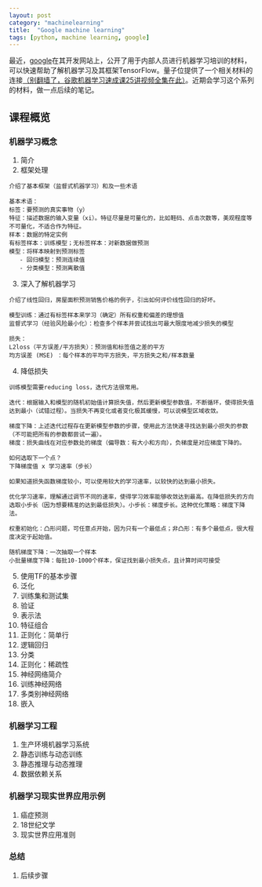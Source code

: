 ```yaml
---
layout: post
category: "machinelearning"
title:  "Google machine learning"
tags: [python, machine learning, google]
---
```


最近，[google](https://developers.google.com/machine-learning/crash-course)在其开发网站上，公开了用于内部人员进行机器学习培训的材料，可以快速帮助了解机器学习及其框架TensorFlow。量子位提供了一个相关材料的连接[（别翻墙了，谷歌机器学习速成课25讲视频全集在此）](https://mp.weixin.qq.com/s?__biz=MzIzNjc1NzUzMw==&mid=2247495096&idx=1&sn=cb25eec7088e96f416bc1df2a6c2df10&chksm=e8d05acadfa7d3dca298cef87ed9bf836a81d9501be6210cac5c9a2f6fdc1a4dc81b10348229&mpshare=1&scene=23&srcid=0304E57F5bWLPOV7AUtjemDr#rd)。近期会学习这个系列的材料，做一点后续的笔记。


## 课程概览

### 机器学习概念

1. 简介
2. 框架处理

```
介绍了基本框架（监督式机器学习）和及一些术语

基本术语：
标签：要预测的真实事物（y）
特征：描述数据的输入变量（xi）。特征尽量是可量化的，比如鞋码、点击次数等，美观程度等不可量化，不适合作为特征。
样本：数据的特定实例
有标签样本：训练模型；无标签样本：对新数据做预测
模型：将样本映射到预测标签
   - 回归模型：预测连续值
   - 分类模型：预测离散值
```

3. 深入了解机器学习

```
介绍了线性回归，房屋面积预测销售价格的例子，引出如何评价线性回归的好坏。

模型训练：通过有标签样本来学习（确定）所有权重和偏差的理想值
监督式学习（经验风险最小化）：检查多个样本并尝试找出可最大限度地减少损失的模型

损失：
L2loss（平方误差/平方损失）：预测值和标签值之差的平方
均方误差 (MSE) ：每个样本的平均平方损失，平方损失之和/样本数量
```

4. 降低损失

```
训练模型需要reducing loss，迭代方法很常用。

迭代：根据输入和模型的随机初始值计算损失值，然后更新模型参数值，不断循环，使得损失值达到最小（试错过程）。当损失不再变化或者变化极其缓慢，可以说模型区域收敛。

梯度下降：上述迭代过程存在更新模型参数的步骤，使用此方法快速寻找达到最小损失的参数（不可能把所有的参数都尝试一遍）。
梯度：损失曲线在对应参数处的梯度（偏导数：有大小和方向），负梯度是对应梯度下降的。

如何选取下一个点？
下降梯度值 x 学习速率（步长）

如果知道损失函数梯度较小，可以使用较大的学习速率，以较快的达到最小损失。

优化学习速率，理解通过调节不同的速率，使得学习效率能够收敛达到最高。在降低损失的方向选取小步长（因为想要精准的达到最低损失）。小步长：梯度步长。这种优化策略：梯度下降法。

权重初始化：凸形问题，可任意点开始，因为只有一个最低点；非凸形：有多个最低点，很大程度决定于起始值。

随机梯度下降：一次抽取一个样本
小批量梯度下降：每批10-1000个样本，保证找到最小损失点，且计算时间可接受

```

5. 使用TF的基本步骤
6. 泛化
7. 训练集和测试集
8. 验证
9. 表示法
10. 特征组合
11. 正则化：简单行
12. 逻辑回归
13. 分类
14. 正则化：稀疏性
15. 神经网络简介
16. 训练神经网络
17. 多类别神经网络
18. 嵌入

### 机器学习工程

1. 生产环境机器学习系统
2. 静态训练与动态训练
3. 静态推理与动态推理
4. 数据依赖关系

### 机器学习现实世界应用示例

1. 癌症预测
2. 18世纪文学
3. 现实世界应用准则

### 总结

1. 后续步骤

